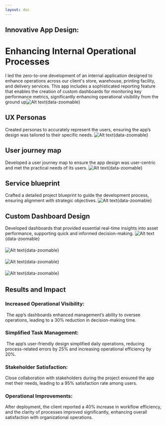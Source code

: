 ```yaml
---
layout: doc
---
```


## Innovative App Design: 
# Enhancing Internal Operational Processes
I led the zero-to-one development of an internal application designed to enhance operations across our client's store, warehouse, printing facility, and delivery services. This app includes a sophisticated reporting feature that enables the creation of custom dashboards for monitoring key performance metrics, significantly enhancing operational visibility from the ground up![Alt text](../images/project1-Analytics.png){data-zoomable}


## UX Personas
Created personas to accurately represent the users, ensuring the app’s design was tailored to their specific needs.
![Alt text](../images/project1-personas.png){data-zoomable}


## User journey map
Developed a user journey map to ensure the app design was user-centric and met the practical needs of its users.
![Alt text](../images/project1-user_journey_map.png){data-zoomable}


## Service blueprint
Crafted a detailed project blueprint to guide the development process, ensuring alignment with strategic objectives.
![Alt text](../images/project1-service_blueprint.png){data-zoomable}

## Custom Dashboard Design
Developed dashboards that provided essential real-time insights into asset performance, supporting quick and informed decision-making.
![Alt text](../images/project1-Home_screen_featuring_easy_sorting_and_result_count.png){data-zoomable}
<div style="margin-top: 20px;"></div>

 ![Alt text](../images/project1-Expanded_order_with_fill-in_fields.png){data-zoomable}
<div style="margin-top: 20px;"></div>

![Alt text](../images/project1-Robust_filtering_mechanisms_after_selection.png){data-zoomable}
<div style="margin-top: 20px;"></div>

 ![Alt text](../images/project1-Robust_filtering_mechanisms_before_selection.png){data-zoomable}



<div style="margin-top: 32px;"></div> <!-- Adds 30px of space -->

## Results and Impact
### Increased Operational Visibility: 
 The app’s dashboards enhanced management’s ability to oversee operations, leading to a 30% reduction in decision-making time.
### Simplified Task Management: 
 The app’s user-friendly design simplified daily operations, reducing process-related errors by 25% and increasing operational efficiency by 20%.
### Stakeholder Satisfaction:
Close collaboration with stakeholders during the project ensured the app met their needs, leading to a 95% satisfaction rate among users.
### Operational Improvements:
After deployment, the client reported a 40% increase in workflow efficiency, and the clarity of processes improved significantly, enhancing overall satisfaction with organizational operations.




